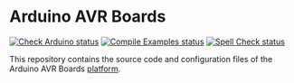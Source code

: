 # Arduino AVR Boards

[![Check Arduino status](https://github.com/arduino/ArduinoCore-avr/actions/workflows/check-arduino.yml/badge.svg)](https://github.com/arduino/ArduinoCore-avr/actions/workflows/check-arduino.yml)
[![Compile Examples status](https://github.com/arduino/ArduinoCore-avr/actions/workflows/compile-platform-examples.yml/badge.svg)](https://github.com/arduino/ArduinoCore-avr/actions/workflows/compile-platform-examples.yml)
[![Spell Check status](https://github.com/arduino/ArduinoCore-avr/actions/workflows/spell-check.yml/badge.svg)](https://github.com/arduino/ArduinoCore-avr/actions/workflows/spell-check.yml)

This repository contains the source code and configuration files of the Arduino AVR Boards
[platform](https://arduino.github.io/arduino-cli/latest/platform-specification/).